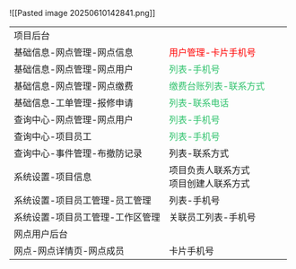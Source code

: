 ![[Pasted image 20250610142841.png]]

|                   |                                                                       |     |     |
| ----------------- | --------------------------------------------------------------------- | --- | --- |
| 项目后台              |                                                                       |     |     |
| 基础信息-网点管理-网点信息    | <font color="#ff0000">用户管理-卡片手机号</font>                               |     |     |
| 基础信息-网点管理-网点用户    | <font color="#2DC26B">列表-手机号</font>                                   |     |     |
| 基础信息-网点管理-网点缴费    | <font color="#2DC26B">缴费台账列表-联系方式                             </font> |     |     |
| 基础信息-工单管理-报修申请    | <font color="#2DC26B">列表-联系电话</font>                                  |     |     |
| 查询中心-网点管理-网点用户    | <font color="#2dc26b">列表-手机号</font>                                   |     |     |
| 查询中心-项目员工         | <font color="#2dc26b">列表-手机号</font>                                   |     |     |
| 查询中心-事件管理-布撤防记录   | 列表-联系方式                                                               |     |     |
| 系统设置-项目信息         | 项目负责人联系方式  <br>项目创建人联系方式                                              |     |     |
| 系统设置-项目员工管理-员工管理  | 列表-手机号                                                                |     |     |
| 系统设置-项目员工管理-工作区管理 | 关联员工列表-手机号                                                            |     |     |
| 网点用户后台            |                                                                       |     |     |
| 网点-网点详情页-网点成员     | 卡片手机号                                                                 |     |     |
